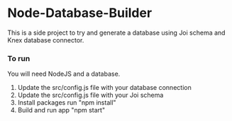 # Node-Database-Builder
This is a side project to try and generate a database using Joi schema and Knex database connector.

### To run
You will need NodeJS and a database.
1. Update the src/config.js file with your database connection
2. Update the src/config.js file with your Joi schema
3. Install packages run "npm install"
4. Build and run app "npm start"
